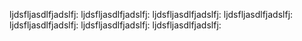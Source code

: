 ljdsfljasdlfjadslfj:
ljdsfljasdlfjadslfj:
ljdsfljasdlfjadslfj:
ljdsfljasdlfjadslfj:
ljdsfljasdlfjadslfj:
ljdsfljasdlfjadslfj:
ljdsfljasdlfjadslfj: